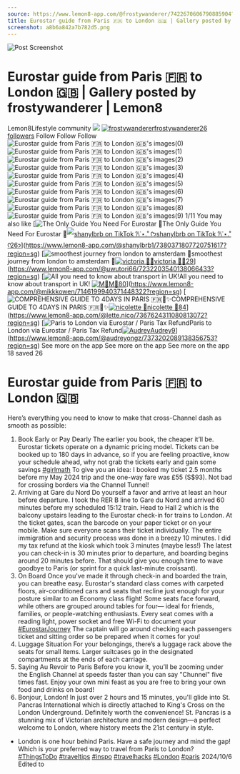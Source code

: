 ```yaml
---
source: https://www.lemon8-app.com/@frostywanderer/7422670606790885904?region=sg
title: Eurostar guide from Paris 🇫🇷 to London 🇬🇧 | Gallery posted by frostywanderer | Lemon8
screenshot: a8b6a842a7b782d5.png
---
```



![Post Screenshot](a8b6a842a7b782d5.png)
# Eurostar guide from Paris 🇫🇷 to London 🇬🇧 | Gallery posted by frostywanderer | Lemon8
[](https://www.lemon8-app.com/feed/foryou?region=sg)
Lemon8Lifestyle community
[](https://www.lemon8-app.com/search/sug?region=sg)![](https://lemon8.onelink.me/FMQw?pid=website_direct&af_force_dp=false&af_dp=snssdk2657%3A%2F%2Farticle_detail_page%3Fgroup_id%3D7422670606790885904%26pid%3Dwebsite_direct&retargeting=true&ab_version=73512073&af_web_dp=https%3A%2F%2Fplay.google.com%2Fstore%2Fapps%2Fdetails%3Fid%3Dcom.bd.nproject&amp_extra=%7B%22seo_page_id%22%3A%22132499666550284600%22%2C%22traffic_type%22%3A%22website_direct%22%2C%22web_id%22%3A%227481731910411683335%22%2C%22enter_position%22%3A%22smart_banner%22%2C%22enter_page_id%22%3A%227422670606790885904%22%2C%22enter_page_type%22%3A%22article%22%7D)
[![frostywanderer](https://p16-lemon8-sign-sg.tiktokcdn.com/user-avatar-alisg/25f0da99d30cde753cf321dfaf205dc8~tplv-sdweummd6v-shrink:120:0:q75.webp?lk3s=66c60501&source=feed_user&x-expires=1744588800&x-signature=XbJnby8D0pyvW%2Fxf8mYUQG%2BcBxY%3D)](https://www.lemon8-app.com/@frostywanderer?region=sg)[frostywanderer26 followers](https://www.lemon8-app.com/@frostywanderer?region=sg)
Follow
Follow
Follow
![Eurostar guide from Paris 🇫🇷 to London 🇬🇧's images\(0\)](https://p16-lemon8-sign-sg.tiktokcdn.com/tos-alisg-v-a3e477-sg/oIXCZBggfEEOEzAkAB2z0bCumiBQieAzwUAIh0~tplv-sdweummd6v-wap-logo-v1:QGZyb3N0eXdhbmRlcmVy:1080:0.webp?lk3s=66c60501&source=wap_large_logo_image&x-expires=1744588800&x-signature=f8mv%2BBo0EvdJfjYKZj3lFBlU0Tg%3D)
![Eurostar guide from Paris 🇫🇷 to London 🇬🇧's images\(1\)](https://p16-lemon8-sign-sg.tiktokcdn.com/tos-alisg-v-a3e477-sg/os2AWBZXE0AIBAbzvUQiizzgEC0ftANCxgBmew~tplv-sdweummd6v-wap-logo-v1:QGZyb3N0eXdhbmRlcmVy:1080:0.webp?lk3s=66c60501&source=wap_large_logo_image&x-expires=1744588800&x-signature=c1iWTCnau4Xh8izovY7W9bRLzHY%3D)
![Eurostar guide from Paris 🇫🇷 to London 🇬🇧's images\(2\)](https://p16-lemon8-sign-sg.tiktokcdn.com/tos-alisg-v-a3e477-sg/o4KuYAkiZvKbAB9CAkj5nBIXC5wAEAKoPoiCX~tplv-sdweummd6v-wap-logo-v1:QGZyb3N0eXdhbmRlcmVy:1080:0.webp?lk3s=66c60501&source=wap_large_logo_image&x-expires=1744588800&x-signature=caqb6%2BHMrS2c7ZZYILjuv6MSIN0%3D)
![Eurostar guide from Paris 🇫🇷 to London 🇬🇧's images\(3\)](https://p16-lemon8-sign-sg.tiktokcdn.com/tos-alisg-v-a3e477-sg/oQR9EAFAuIDoSyAEOGAgf7EVnFQVtecBQAyqRC~tplv-sdweummd6v-wap-logo-v1:QGZyb3N0eXdhbmRlcmVy:1080:0.webp?lk3s=66c60501&source=wap_large_logo_image&x-expires=1744588800&x-signature=E3QLPstcTPb8pbitcR%2B25dynJPk%3D)
![Eurostar guide from Paris 🇫🇷 to London 🇬🇧's images\(4\)](https://p16-lemon8-sign-sg.tiktokcdn.com/tos-alisg-v-a3e477-sg/oAYkP09IAUriAlK0bpNTwAZciAlvChBxBEzAP~tplv-sdweummd6v-wap-logo-v1:QGZyb3N0eXdhbmRlcmVy:1080:0.webp?lk3s=66c60501&source=wap_large_logo_image&x-expires=1744588800&x-signature=kw0PRsIPR8Ni1ApP12ARl64TKuI%3D)
![Eurostar guide from Paris 🇫🇷 to London 🇬🇧's images\(5\)](https://p16-lemon8-sign-sg.tiktokcdn.com/tos-alisg-v-a3e477-sg/oUkgTBAw0PQbypIZlAK9dPAhiizv7YABUEAC0~tplv-sdweummd6v-wap-logo-v1:QGZyb3N0eXdhbmRlcmVy:1080:0.webp?lk3s=66c60501&source=wap_large_logo_image&x-expires=1744588800&x-signature=JpRNobPdfZVXl6%2FeJ933ZiPlfNI%3D)
![Eurostar guide from Paris 🇫🇷 to London 🇬🇧's images\(6\)](https://p16-lemon8-sign-sg.tiktokcdn.com/tos-alisg-v-a3e477-sg/oAbDFCvhp9pADAmFIAA2EfozQMANnQEoqBmtge~tplv-sdweummd6v-wap-logo-v1:QGZyb3N0eXdhbmRlcmVy:1080:0.webp?lk3s=66c60501&source=wap_large_logo_image&x-expires=1744588800&x-signature=8XWTyaM9AiEDX1p2Hnc9%2B7BWvyc%3D)
![Eurostar guide from Paris 🇫🇷 to London 🇬🇧's images\(7\)](https://p16-lemon8-sign-sg.tiktokcdn.com/tos-alisg-v-a3e477-sg/ooAIOpfUE2T7gMBEoCzGeDebqZJLAAUAAAiOIH~tplv-sdweummd6v-wap-logo-v1:QGZyb3N0eXdhbmRlcmVy:1080:0.webp?lk3s=66c60501&source=wap_large_logo_image&x-expires=1744588800&x-signature=6qCAczLoghB13hDMKtTCO30W3LI%3D)
![Eurostar guide from Paris 🇫🇷 to London 🇬🇧's images\(8\)](https://p19-lemon8-sign-sg.tiktokcdn.com/tos-alisg-v-a3e477-sg/o8AXmUPwBIAb2C0zEziAQY2ZBCfazABEiVg0eg~tplv-sdweummd6v-wap-logo-v1:QGZyb3N0eXdhbmRlcmVy:1080:0.webp?lk3s=66c60501&source=wap_large_logo_image&x-expires=1744588800&x-signature=1Bfj38Fn6q4kuS0ec%2BOCKURtOBg%3D)
![Eurostar guide from Paris 🇫🇷 to London 🇬🇧's images\(9\)](https://p16-lemon8-sign-sg.tiktokcdn.com/tos-alisg-v-a3e477-sg/oYbzE3iNA0QZwBMCBABEIzg02wzgmCAeAUiXf1~tplv-sdweummd6v-wap-logo-v1:QGZyb3N0eXdhbmRlcmVy:1080:0.webp?lk3s=66c60501&source=wap_large_logo_image&x-expires=1744588800&x-signature=8ZKwScjHY%2FmNza6eO%2FVYHxYTjkg%3D)
1/11
You may also like
[![The Only Guide You Need For Eurostar 🚝](https://p16-lemon8-sign-sg.tiktokcdn.com/tos-alisg-v-a3e477-sg/oMDYAQDhQC6b1IEC0fts9P0BemTsFgn3AgEAFm~tplv-sdweummd6v-shrink:640:0:q50.webp?lk3s=66c60501&source=seo_middle_feed_list&x-expires=1773532800&x-signature=LHWkhRXSCWDHPz54t%2FsroB6f288%3D)The Only Guide You Need For Eurostar 🚝[![shanylbrb on TikTok 𐙚˙⋆.˚ ᡣ𐭩](https://p16-lemon8-sign-sg.tiktokcdn.com/user-avatar-alisg/1be4173814cbfac56b03a2cbd55f73f3~tplv-sdweummd6v-shrink:120:0:q75.jpeg?lk3s=66c60501&source=feed_user&x-expires=1744588800&x-signature=EyXRyINxyFfTzIrs9boc9%2F42U7c%3D)shanylbrb on TikTok 𐙚˙⋆.˚ ᡣ𐭩26](https://www.lemon8-app.com/@shanylbrb1?region=sg)](https://www.lemon8-app.com/@shanylbrb1/7380371807720751617?region=sg)
[![smoothest journey from london to amsterdam 🚝](https://p16-lemon8-sign-sg.tiktokcdn.com/tos-alisg-v-a3e477-sg/b413c55fbdd345eeae2aefdfa9c8ac42~tplv-sdweummd6v-shrink:640:0:q50.webp?lk3s=66c60501&source=seo_middle_feed_list&x-expires=1773532800&x-signature=a0hlCKCaAwu6JUk%2F%2BOmSCwOckcg%3D)smoothest journey from london to amsterdam 🚝[![victoria 🎸🖤](https://p16-lemon8-sign-sg.tiktokcdn.com/user-avatar-alisg/d6684fcf4e8d8b1f83251dc790d8e493~tplv-sdweummd6v-shrink:120:0:q75.jpeg?lk3s=66c60501&source=feed_user&x-expires=1744588800&x-signature=jSK52DIZVzerK4OgOg6rwKmVGQg%3D)victoria 🎸🖤29](https://www.lemon8-app.com/@uwutori66?region=sg)](https://www.lemon8-app.com/@uwutori66/7232203540138066433?region=sg)
[![All you need to know about transport in UK! ](https://p16-lemon8-sign-sg.tiktokcdn.com/tos-alisg-v-a3e477-sg/d13a111154154fc3bb68e1d41e7570c9~tplv-sdweummd6v-shrink:640:0:q50.webp?lk3s=66c60501&source=seo_middle_feed_list&x-expires=1773532800&x-signature=9W67HOLod8RF9LBmGJW3R%2BJXSks%3D)All you need to know about transport in UK! [![M🐹](https://p16-lemon8-sign-sg.tiktokcdn.com/user-avatar-alisg/22841b927145faaa47200d610badc62f~tplv-sdweummd6v-shrink:120:0:q75.jpeg?lk3s=66c60501&source=feed_user&x-expires=1744588800&x-signature=agmEW1sci7ATer6HhcTuUIuKcFU%3D)M🐹80](https://www.lemon8-app.com/@mikkkowen?region=sg)](https://www.lemon8-app.com/@mikkkowen/7146199940371448322?region=sg)
[![COMPREHENSIVE GUIDE TO 4DAYS IN PARIS 🇫🇷🥐✨](https://p16-lemon8-sign-sg.tiktokcdn.com/tos-alisg-v-a3e477-sg/o4eX2A8I2AneL3DQWAAimgAfQTbYQtGRypeGLJ~tplv-sdweummd6v-shrink:640:0:q50.webp?lk3s=66c60501&source=seo_middle_feed_list&x-expires=1773532800&x-signature=G4N0TPgOUFUGaLGjSAeVUmzZhsU%3D)COMPREHENSIVE GUIDE TO 4DAYS IN PARIS 🇫🇷🥐✨[![nicolette 🌿](https://p16-lemon8-sign-sg.tiktokcdn.com/user-avatar-alisg/739e98dfe0ffa105e666db62754bb228~tplv-sdweummd6v-shrink:120:0:q75.jpeg?lk3s=66c60501&source=feed_user&x-expires=1744588800&x-signature=%2B5ugHUWp2w5uuoQHfllbmxTOyrk%3D)nicolette 🌿84](https://www.lemon8-app.com/@lette.nico?region=sg)](https://www.lemon8-app.com/@lette.nico/7367624311080813072?region=sg)
[![Paris to London via Eurostar / Paris Tax Refund](https://p16-lemon8-sign-sg.tiktokcdn.com/tos-alisg-v-a3e477-sg/oIZAPDlBLyBHi9zEAbSbSA9qbY2IBPiYaka0A~tplv-sdweummd6v-shrink:640:0:q50.webp?lk3s=66c60501&source=seo_middle_feed_list&x-expires=1773532800&x-signature=ypPdkOa9Y4T5OoWnk%2FWfb6A7q04%3D)Paris to London via Eurostar / Paris Tax Refund[![Audrey](https://p16-lemon8-sign-sg.tiktokcdn.com/user-avatar-alisg/211854ddef5eec64d472fec99ccc8e5b~tplv-sdweummd6v-shrink:120:0:q75.jpeg?lk3s=66c60501&source=feed_user&x-expires=1744588800&x-signature=HN4PHDSoqgfOJzzEAbwqOIci4wM%3D)Audrey9](https://www.lemon8-app.com/@audreyongz?region=sg)](https://www.lemon8-app.com/@audreyongz/7373202089138356753?region=sg)
See more on the app
See more on the app
See more on the app
18 saved
26
# Eurostar guide from Paris 🇫🇷 to London 🇬🇧
Here’s everything you need to know to make that cross-Channel dash as smooth as possible:
1. Book Early or Pay Dearly
The earlier you book, the cheaper it’ll be. Eurostar tickets operate on a dynamic pricing model. Tickets can be booked up to 180 days in advance, so if you are feeling proactive, know your schedule ahead, why not grab the tickets early and gain some savings [#girlmath](https://www.lemon8-app.com/topic/7269373861203640321?region=sg)
To give you an idea: I booked my ticket 2.5 months before my May 2024 trip and the one-way fare was £55 (S$93). Not bad for crossing borders via the Channel Tunnel!
2. Arriving at Gare du Nord
Do yourself a favor and arrive at least an hour before departure. I took the RER B line to Gare du Nord and arrived 60 minutes before my scheduled 15:12 train. Head to Hall 2 which is the balcony upstairs leading to the Eurostar check-in for trains to London.
At the ticket gates, scan the barcode on your paper ticket or on your mobile. Make sure everyone scans their ticket individually. The entire immigration and security process was done in a breezy 10 minutes. I did my tax refund at the kiosk which took 3 minutes (maybe less!) 
The latest you can check-in is 30 minutes prior to departure, and boarding begins around 20 minutes before. That should give you enough time to wave goodbye to Paris (or sprint for a quick last-minute croissant).
3. On Board
Once you've made it through check-in and boarded the train, you can breathe easy. Eurostar's standard class comes with carpeted floors, air-conditioned cars and seats that recline just enough for your posture similar to an Economy class flight! 
Some seats face forward, while others are grouped around tables for four— ideal for friends, families, or people-watching enthusiasts. Every seat comes with a reading light, power socket and free Wi-Fi to document your [#EurostarJourney](https://www.lemon8-app.com/topic/7422671164352249872?region=sg)
The captain will go around checking each passengers ticket and sitting order so be prepared when it comes for you!
4. Luggage Situation
For your belongings, there’s a luggage rack above the seats for small items. Larger suitcases go in the designated compartments at the ends of each carriage.
5. Saying Au Revoir to Paris
Before you know it, you’ll be zooming under the English Channel at speeds faster than you can say "Chunnel" five times fast. Enjoy your own mini feast as you are free to bring your own food and drinks on board!
6. Bonjour, London!
In just over 2 hours and 15 minutes, you'll glide into St. Pancras International which is directly attached to King's Cross on the London Underground. Definitely worth the convenience! St. Pancras is a stunning mix of Victorian architecture and modern design—a perfect welcome to London, where history meets the 21st century in style.
* London is one hour behind Paris.
Have a safe journey and mind the gap! Which is your preferred way to travel from Paris to London?
[#ThingsToDo](https://www.lemon8-app.com/topic/7111701935669395457?region=sg) [#traveltips](https://www.lemon8-app.com/topic/7195794094470250501?region=sg) [#inspo](https://www.lemon8-app.com/topic/7206421158345490437?region=sg) [#travelhacks](https://www.lemon8-app.com/topic/7198471913272868869?region=sg) [#London](https://www.lemon8-app.com/topic/7120538872643731461?region=sg) [#paris](https://www.lemon8-app.com/topic/7199953620581695493?region=sg)
2024/10/6 Edited to
#
